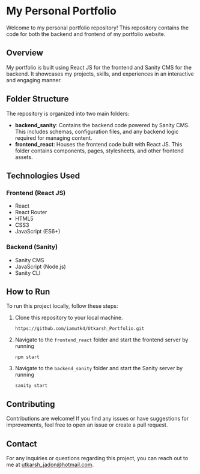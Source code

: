 # My Personal Portfolio

Welcome to my personal portfolio repository! This repository contains the code for both the backend and frontend of my portfolio website.

## Overview

My portfolio is built using React JS for the frontend and Sanity CMS for the backend. It showcases my projects, skills, and experiences in an interactive and engaging manner.

## Folder Structure

The repository is organized into two main folders:

- **backend_sanity**: Contains the backend code powered by Sanity CMS. This includes schemas, configuration files, and any backend logic required for managing content.
- **frontend_react**: Houses the frontend code built with React JS. This folder contains components, pages, stylesheets, and other frontend assets.

## Technologies Used

### Frontend (React JS)
- React
- React Router
- HTML5
- CSS3
- JavaScript (ES6+)

### Backend (Sanity)
- Sanity CMS
- JavaScript (Node.js)
- Sanity CLI

## How to Run

To run this project locally, follow these steps:

1. Clone this repository to your local machine.
   ```
   https://github.com/iamutk4/Utkarsh_Portfolio.git
   ```
2. Navigate to the `frontend_react` folder and start the frontend server by running
   ```
   npm start
   ```
3. Navigate to the `backend_sanity` folder and start the Sanity server by running
   ```
   sanity start
   ```

## Contributing

Contributions are welcome! If you find any issues or have suggestions for improvements, feel free to open an issue or create a pull request.

## Contact

For any inquiries or questions regarding this project, you can reach out to me at [utkarsh_jadon@hotmail.com](mailto:utkarsh_jadon@hotmail.com).
